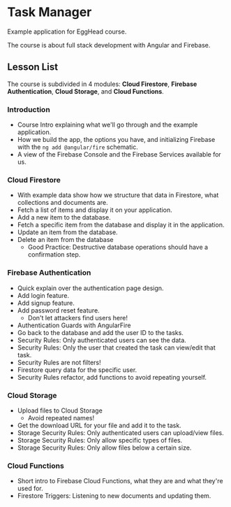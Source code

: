 # Task Manager

Example application for EggHead course.

The course is about full stack development with Angular and Firebase.

## Lesson List

The course is subdivided in 4 modules: **Cloud Firestore**, **Firebase Authentication**, **Cloud Storage**, and **Cloud Functions**.

### Introduction

- Course Intro explaining what we'll go through and the example application.
- How we build the app, the options you have, and initializing Firebase with the `ng add @angular/fire` schematic.
- A view of the Firebase Console and the Firebase Services available for us.

### Cloud Firestore

- With example data show how we structure that data in Firestore, what collections and documents are.
- Fetch a list of items and display it on your application.
- Add a new item to the database.
- Fetch a specific item from the database and display it in the application.
- Update an item from the database.
- Delete an item from the database
  - Good Practice: Destructive database operations should have a confirmation step.

### Firebase Authentication

- Quick explain over the authentication page design.
- Add login feature.
- Add signup feature.
- Add password reset feature.
  - Don't let attackers find users here!
- Authentication Guards with AngularFire
- Go back to the database and add the user ID to the tasks.
- Security Rules: Only authenticated users can see the data.
- Security Rules: Only the user that created the task can view/edit that task.
- Security Rules are not filters!
- Firestore query data for the specific user.
- Security Rules refactor, add functions to avoid repeating yourself.

### Cloud Storage

- Upload files to Cloud Storage
  - Avoid repeated names!
- Get the download URL for your file and add it to the task.
- Storage Security Rules: Only authenticated users can upload/view files.
- Storage Security Rules: Only allow specific types of files.
- Storage Security Rules: Only allow files below a certain size.

### Cloud Functions

- Short intro to Firebase Cloud Functions, what they are and what they're used for.
- Firestore Triggers: Listening to new documents and updating them.
